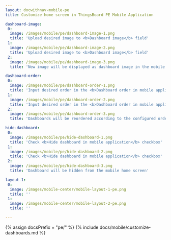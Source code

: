 ```yaml
---
layout: docwithnav-mobile-pe
title: Customize home screen in ThingsBoard PE Mobile Application

dashboard-image:
 0:
  image: /images/mobile/pe/dashboard-image-1.png
  title: 'Upload desired image to <b>Dashboard image</b> field'
 1:
  image: /images/mobile/pe/dashboard-image-2.png
  title: 'Upload desired image to <b>Dashboard image</b> field'
 2:
  image: /images/mobile/pe/dashboard-image-3.png
  title: 'New image will be displayed as dashboard image in the mobile home screen instead of default placeholder'

dashboard-order:
 0:
  image: /images/mobile/pe/dashboard-order-1.png
  title: 'Input desired order in the <b>Dashboard order in mobile application</b> field'
 1:
  image: /images/mobile/pe/dashboard-order-2.png
  title: 'Input desired order in the <b>Dashboard order in mobile application</b> field'
 2:
  image: /images/mobile/pe/dashboard-order-3.png
  title: 'Dashboards will be reordered according to the configured order in the mobile home screen'

hide-dashboard:
 0:
  image: /images/mobile/pe/hide-dashboard-1.png
  title: 'Check <b>Hide dashboard in mobile application</b> checkbox'
 1:
  image: /images/mobile/pe/hide-dashboard-2.png
  title: 'Check <b>Hide dashboard in mobile application</b> checkbox'
 2:
  image: /images/mobile/pe/hide-dashboard-3.png
  title: 'Dashboard will be hidden from the mobile home screen'

layout-1:
 0:
  image: /images/mobile-center/mobile-layout-1-pe.png
  title: ''
 1:
  image: /images/mobile-center/mobile-layout-2-pe.png
  title: ''

---
```


{% assign docsPrefix = "pe/" %}
{% include docs/mobile/customize-dashboards.md %}
